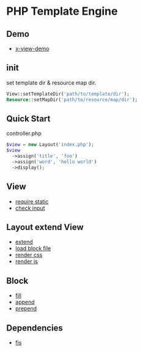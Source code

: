 PHP Template Engine
=======

## Demo

* [x-view-demo](https://github.com/fouber/x-view-demo)

## init

set template dir & resource map dir.

```php
View::setTemplateDir('path/to/template/dir');
Resource::setMapDir('path/to/resource/map/dir');
```

## Quick Start

controller.php

```php
$view = new Layout('index.php');
$view
  ->assign('title', 'foo')
  ->assign('word', 'hello world')
  ->display();
```

## View

* [require static](https://github.com/fouber/x-view-demo/blob/master/page.php#L3)
* [check input](https://github.com/fouber/x-view-demo/blob/master/layout.php#L5-L10)

## Layout extend View

* [extend](https://github.com/fouber/x-view-demo/blob/master/page.php#L5)
* [load block file](https://github.com/fouber/x-view-demo/blob/master/layout.php#L10)
* [render css](https://github.com/fouber/x-view-demo/blob/master/layout.php#L15)
* [render js](https://github.com/fouber/x-view-demo/blob/master/layout.php#L28)

## Block

* [fill](https://github.com/fouber/x-view-demo/blob/master/page.php#L15-L21)
* [append](https://github.com/fouber/x-view-demo/blob/master/page.php#L27-L29)
* [prepend](https://github.com/fouber/x-view-demo/blob/master/page.php#L23-L25)

## Dependencies

* [fis](https://github.com/fis-dev/fis)